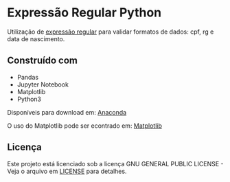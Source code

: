 # Expressão Regular Python
Utilização de [expressão regular](https://pt.wikipedia.org/wiki/Express%C3%A3o_regular) para validar formatos de dados: cpf, rg e data de nascimento.

## Construído com
* Pandas
* Jupyter Notebook
* Matplotlib
* Python3

Disponíveis para download em: [Anaconda](https://www.anaconda.com/distribution/)

O uso do Matplotlib pode ser econtrado em: [Matplotlib](https://matplotlib.org/)

## Licença
Este projeto está licenciado sob a licença GNU GENERAL PUBLIC LICENSE - Veja o arquivo em [LICENSE](https://github.com/LuisDomiciano/Regular-Expression-Python/blob/master/LICENSE) para detalhes.
